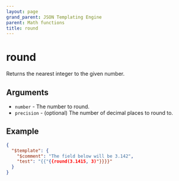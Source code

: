 ```yaml
---
layout: page
grand_parent: JSON Templating Engine
parent: Math functions
title: round
---
```


# round

Returns the nearest integer to the given number.
## Arguments

- `number` - The number to round.
- `precision` - (optional) The number of decimal places to round to.

## Example

```json
{
  "$template": {
    "$comment": "The field below will be 3.142",
    "test": "{{"{{round(3.1415, 3)"}}}}"
  }
}
```
